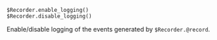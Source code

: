     $Recorder.enable_logging()
    $Recorder.disable_logging()

Enable/disable logging of the events generated by `$Recorder.@record`.
